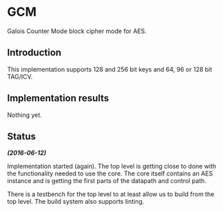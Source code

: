 GCM
===

Galois Counter Mode block cipher mode for AES.


## Introduction ##

This implementation supports 128 and 256 bit keys and 64, 96
or 128 bit TAG/ICV.


## Implementation results ##

Nothing yet.


## Status ##

***(2016-06-12)***

Implementation started (again). The top level is getting close to done
with the functionality needed to use the core. The core itself contains
an AES instance and is getting the first parts of the datapath and
control path.

There is a testbench for the top level to at least allow us to build
from the top level. The build system also supports linting.
